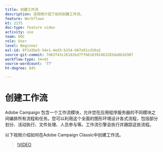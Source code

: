 ```yaml
---
title: 创建工作流
description: 该视频介绍了如何创建工作流。
feature: Workflows
kt: 2175
doc-type: feature video
activity: use
team: DOC
role: User
level: Beginner
exl-id: 0f2a5be5-54e1-4ed3-b154-b87a91cd16a2
source-git-commit: 7d63f43c26182bd7ffb618392463283da0b3d307
workflow-type: tm+mt
source-wordcount: '77'
ht-degree: 84%

---
```


# 创建工作流

Adobe Campaign 包含一个工作流模块，允许您在应用程序服务器的不同模块之间编排所有流程和任务。您可以利用这个全面的图形环境设计各式流程，包括部分划分、活动执行、文件处理、人员参与等。工作流引擎会执行并跟踪这些流程。

以下视频介绍如何在Adobe Campaign Classic中创建工作流。

>[!VIDEO](https://video.tv.adobe.com/v/25559?quality=12)
